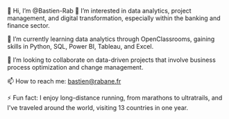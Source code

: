👋 Hi, I’m @Bastien-Rab
👀 I’m interested in data analytics, project management, and digital transformation, especially within the banking and finance sector.

🌱 I’m currently learning data analytics through OpenClassrooms, gaining skills in Python, SQL, Power BI, Tableau, and Excel.

💞️ I’m looking to collaborate on data-driven projects that involve business process optimization and change management.

📫 How to reach me: bastien@rabane.fr

⚡ Fun fact: I enjoy long-distance running, from marathons to ultratrails, and I've traveled around the world, visiting 13 countries in one year.

<!---
Bastien-Rab/Bastien-Rab is a ✨ special ✨ repository because its `README.md` (this file) appears on your GitHub profile.
You can click the Preview link to take a look at your changes.
--->
